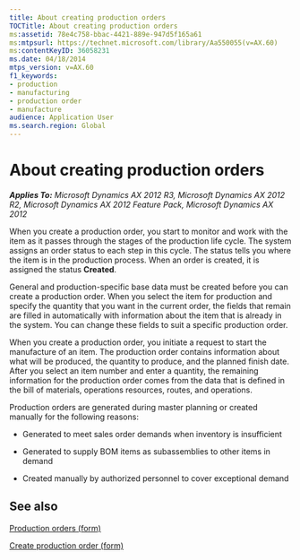 ```yaml
---
title: About creating production orders
TOCTitle: About creating production orders
ms:assetid: 78e4c758-bbac-4421-889e-947d5f165a61
ms:mtpsurl: https://technet.microsoft.com/library/Aa550055(v=AX.60)
ms:contentKeyID: 36058231
ms.date: 04/18/2014
mtps_version: v=AX.60
f1_keywords:
- production
- manufacturing
- production order
- manufacture
audience: Application User
ms.search.region: Global
---
```


# About creating production orders 


_**Applies To:** Microsoft Dynamics AX 2012 R3, Microsoft Dynamics AX 2012 R2, Microsoft Dynamics AX 2012 Feature Pack, Microsoft Dynamics AX 2012_

When you create a production order, you start to monitor and work with the item as it passes through the stages of the production life cycle. The system assigns an order status to each step in this cycle. The status tells you where the item is in the production process. When an order is created, it is assigned the status **Created**.

General and production-specific base data must be created before you can create a production order. When you select the item for production and specify the quantity that you want in the current order, the fields that remain are filled in automatically with information about the item that is already in the system. You can change these fields to suit a specific production order.

When you create a production order, you initiate a request to start the manufacture of an item. The production order contains information about what will be produced, the quantity to produce, and the planned finish date. After you select an item number and enter a quantity, the remaining information for the production order comes from the data that is defined in the bill of materials, operations resources, routes, and operations.

Production orders are generated during master planning or created manually for the following reasons:

  - Generated to meet sales order demands when inventory is insufficient

  - Generated to supply BOM items as subassemblies to other items in demand

  - Created manually by authorized personnel to cover exceptional demand

## See also

[Production orders (form)](https://technet.microsoft.com/library/aa617966\(v=ax.60\))

[Create production order (form)](https://technet.microsoft.com/library/aa497150\(v=ax.60\))

  


